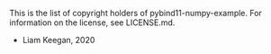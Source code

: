 This is the list of copyright holders of pybind11-numpy-example.
For information on the license, see LICENSE.md.

* Liam Keegan, 2020
